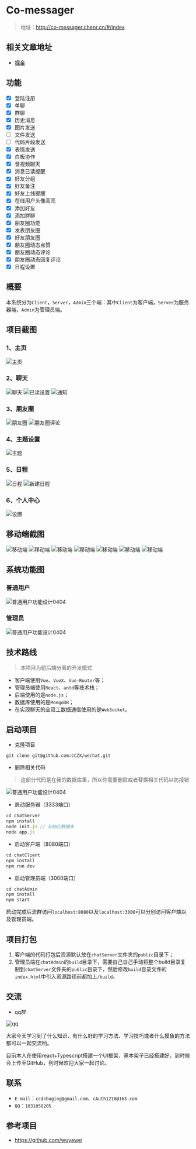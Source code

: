 # Co-messager

> 地址：http://co-messager.chenr.cn/#/index

## 相关文章地址

- [掘金](https://juejin.im/post/5e8dd45cf265da47e34bf94d)

## 功能
- [x] 登陆注册
- [x] 单聊
- [x] 群聊
- [x] 历史消息
- [x] 图片发送
- [ ] 文件发送
- [ ] 代码片段发送
- [x] 表情发送
- [x] 白板协作
- [x] 音视频聊天
- [x] 消息已读提醒
- [x] 好友分组
- [x] 好友备注
- [x] 好友上线提醒
- [x] 在线用户头像高亮
- [x] 添加好友
- [x] 添加群聊
- [x] 朋友圈功能
- [x] 发表朋友圈
- [x] 好友朋友圈
- [x] 朋友圈动态点赞
- [x] 朋友圈动态评论
- [x] 朋友圈动态回复评论
- [x] 日程设置

## 概要

本系统分为`Client`，`Server`，`Admin`三个端：其中`Client`为客户端，`Server`为服务器端，`Admin`为管理员端。

## 项目截图

### 1、主页
![主页](./document/screenshots/p-home.png)

### 2、聊天
![聊天](./document/screenshots/p-chat1.png)
![已读设置](./document/screenshots/p-chat2.png)
![通知](./document/screenshots/p-notify.png)

### 3、朋友圈
![朋友圈](./document/screenshots/p-pyq1.png)
![朋友圈评论](./document/screenshots/p-pyq2.png)

### 4、主题设置
![主题](./document/screenshots/p-theme.png)

### 5、日程
![日程](./document/screenshots/p-schedule1.png)
![新建日程](./document/screenshots/p-schedule2.png)

### 6、个人中心
![设置](./document/screenshots/p-personcenter.png)

## 移动端截图

![移动端](./document/screenshots/m-login.png)
![移动端](./document/screenshots/m-aside.png)
![移动端](./document/screenshots/m-conversationlist.png)
![移动端](./document/screenshots/m-chat.png)
![移动端](./document/screenshots/m-picpreview.png)
![移动端](./document/screenshots/m-theme.png)
![移动端](./document/screenshots/m-pyq.png)



## 系统功能图

### 普通用户
![普通用户功能设计0404](./document/普通用户功能设计0404.png)

### 管理员
![普通用户功能设计0404](./document/系统管理员功能设计0404.png)

## 技术路线

> 本项目为前后端分离的开发模式

- 客户端使用`Vue`、`VueX`、`Vue-Router`等；
- 管理员端使用`React`、`antd`等技术栈；
- 后端使用的是`node.js`；
- 数据库使用的是`MongoDB`；
- 在实现聊天的全双工数据通信使用的是`WebSocket`。

## 启动项目

- 克隆项目

`git clone git@github.com:CCZX/wechat.git`

- 删除相关代码

> 这部分代码是在我的数据库里，所以你需要删除或者替换相关代码以防报错

![普通用户功能设计0404](./document/clean.png)

- 启动服务器（3333端口）

```javascript
cd chatServer
npm install
node init.js // 初始化数据库
node app.js
```

- 启动客户端（8080端口）
```javascript
cd chatClient
npm install
npm run dev
```

- 启动管理员端（3000端口）
```javascript
cd chatAdmin
npm install
npm start
```

启动完成后流群访问`localhost:8080`以及`localhost:3000`可以分别访问客户端以及管理员端。

## 项目打包

1. 客户端的代码打包后资源默认放在`chatServer`文件夹的`public`目录下；
2. 管理员端在`chatAdmin`的`build`目录下，需要自己自己手动将整个build目录复制到`chatServer`文件夹的`public`目录下，然后修改`build`目录文件的`index.html`中引入资源路径前都加上`/build`。

## 交流

- qq群

![qq](./document/resources/qqgroup.jpg)

大家今天学习到了什么知识、有什么好的学习方法、学习技巧或者什么摸鱼的方法都可以一起交流哟。

目前本人在使用react+Typescript搭建一个UI框架，基本架子已经搭建好，到时候会上传至GitHub，到时候欢迎大家一起讨论。

## 联系

- `E-mail`：`ccdebuging@gmail.com`、`cAuth1218@163.com`
- `QQ`：`1831058205`

## 参考项目

- https://github.com/wuyawei


